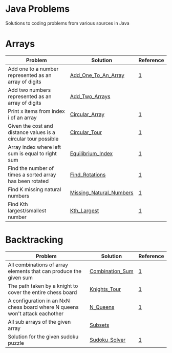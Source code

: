 # Java Problems
Solutions to coding problems from various sources in Java

# Arrays

| Problem                                                    | Solution                                                 | Reference   |
| ---------------------------------------------------------- |--------------------------------------------------------| -----|
| Add one to a number represented as an array of digits      | [Add_One_To_An_Array](src/array/Add_One_To_An_Array.java) | [1](http://codereview.stackexchange.com/questions/43343/add-one-to-a-number-represented-as-an-array-of-digits) |
| Add two numbers represented as an array of digits      | [Add_Two_Arrays](src/array/Add_Two_Arrays.java) |  |
| Print x items from index i of an array | [Circular_Array](src/array/Circular_Array.java)| [1](http://www.geeksforgeeks.org/circular-array/) |
| Given the cost and distance values is a circular tour possible| [Circular_Tour](src/array/Circular_Tour.java)| [1](http://www.geeksforgeeks.org/find-a-tour-that-visits-all-stations/) |
| Array index where left sum is equal to right sum | [Equilibrium_Index](src/array/Equilibrium_Index.java)|[1](http://www.geeksforgeeks.org/equilibrium-index-of-an-array/)|
| Find the number of times a sorted array has been rotated | [Find_Rotations](src/array/Find_Rotations.java)|[1](https://practice.geeksforgeeks.org/problems/rotation4723/1)|
| Find K missing natural numbers | [Missing_Natural_Numbers](src/array/Missing_Natural_Numbers.java)|[1](https://practice.geeksforgeeks.org/problems/first-k-natural-numbers2135/1#)|
| Find Kth largest/smallest number | [Kth_Largest](src/array/Kth_Largest.java)|[1](http://www.geeksforgeeks.org/k-largestor-smallest-elements-in-an-array/)|

# Backtracking

| Problem                                                    | Solution                                                 | Reference   |
| ---------------------------------------------------------- |--------------------------------------------------------| -----|
| All combinations of array elements that can produce the given sum      | [Combination_Sum](src/backtracking/Combination_Sum.java) | [1](https://discuss.leetcode.com/topic/46161/a-general-approach-to-backtracking-questions-in-java-subsets-permutations-combination-sum-palindrome-partitioning) |
| The path taken by a knight to cover the entire chess board      | [Knights_Tour](src/array/Knights_Tour.java) | [1](http://www.geeksforgeeks.org/backtracking-set-1-the-knights-tour-problem/) |
| A configuration in an NxN chess board where N queens won't attack eachother       | [N_Queens](src/array/N_Queens.java) | [1](http://www.geeksforgeeks.org/backtracking-set-3-n-queen-problem/) |
| All sub arrays of the given array      | [Subsets](src/array/Subsets.java) |  |
| Solution for the given sudoku puzzle      | [Sudoku_Solver](src/array/Sudoku_Solver.java) | [1](http://www.geeksforgeeks.org/backtracking-set-7-suduku/) |